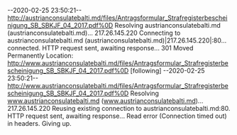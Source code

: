 --2020-02-25 23:50:21--  http://austrianconsulatebalti.md/files/Antragsformular_Strafregisterbescheinigung_SB_SBKJF_04_2017.pdf%0D
Resolving austrianconsulatebalti.md (austrianconsulatebalti.md)... 217.26.145.220
Connecting to austrianconsulatebalti.md (austrianconsulatebalti.md)|217.26.145.220|:80... connected.
HTTP request sent, awaiting response... 301 Moved Permanently
Location: http://www.austrianconsulatebalti.md/files/Antragsformular_Strafregisterbescheinigung_SB_SBKJF_04_2017.pdf%0D [following]
--2020-02-25 23:50:21--  http://www.austrianconsulatebalti.md/files/Antragsformular_Strafregisterbescheinigung_SB_SBKJF_04_2017.pdf%0D
Resolving www.austrianconsulatebalti.md (www.austrianconsulatebalti.md)... 217.26.145.220
Reusing existing connection to austrianconsulatebalti.md:80.
HTTP request sent, awaiting response... Read error (Connection timed out) in headers.
Giving up.

